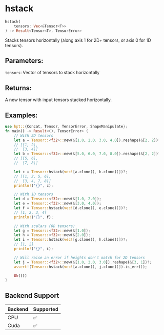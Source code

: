 # hstack
```rust
hstack(
    tensors: Vec<&Tensor<T>>
) -> Result<Tensor<T>, TensorError>
```
Stacks tensors horizontally (along axis 1 for 2D+ tensors, or axis 0 for 1D tensors).

## Parameters:
`tensors`: Vector of tensors to stack horizontally

## Returns:
A new tensor with input tensors stacked horizontally.

## Examples:
```rust
use hpt::{Concat, Tensor, TensorError, ShapeManipulate};
fn main() -> Result<(), TensorError> {
    // With 2D tensors
    let a = Tensor::<f32>::new(&[1.0, 2.0, 3.0, 4.0]).reshape(&[2, 2])?;
    // [[1, 2],
    //  [3, 4]]
    let b = Tensor::<f32>::new(&[5.0, 6.0, 7.0, 8.0]).reshape(&[2, 2])?;
    // [[5, 6],
    //  [7, 8]]

    let c = Tensor::hstack(vec![a.clone(), b.clone()])?;
    // [[1, 2, 5, 6],
    //  [3, 4, 7, 8]]
    println!("{}", c);

    // With 1D tensors
    let d = Tensor::<f32>::new(&[1.0, 2.0]);
    let e = Tensor::<f32>::new(&[3.0, 4.0]);
    let f = Tensor::hstack(vec![d.clone(), e.clone()])?;
    // [1, 2, 3, 4]
    println!("{}", f);

    // With scalars (0D tensors)
    let g = Tensor::<f32>::new(&[1.0]);
    let h = Tensor::<f32>::new(&[2.0]);
    let i = Tensor::hstack(vec![g.clone(), h.clone()])?;
    // [1, 2]
    println!("{}", i);

    // Will raise an error if heights don't match for 2D tensors
    let j = Tensor::<f32>::new(&[1.0, 2.0, 3.0]).reshape(&[3, 1])?;
    assert!(Tensor::hstack(vec![a.clone(), j.clone()]).is_err());

    Ok(())
}
```
## Backend Support
| Backend | Supported |
|---------|-----------|
| CPU     | ✅         |
| Cuda    | ✅        |